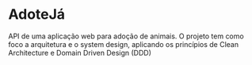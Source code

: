 # AdoteJá

API de uma aplicação web para adoção de animais. O projeto tem como foco a arquitetura e o system design, aplicando os princípios de Clean Architecture e Domain Driven Design (DDD)
